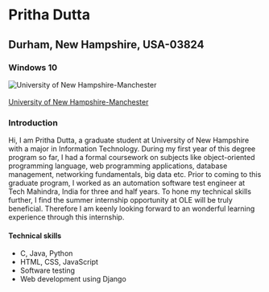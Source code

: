 # Pritha Dutta
## Durham, New Hampshire, USA-03824
### Windows 10

<img src="https://cdn2.hercampus.com/UNH2.jpg" alt="University of New Hampshire-Manchester"/>
<br/>
<br/>
<a href="https://manchester.unh.edu/">University of New Hampshire-Manchester</a>

### Introduction
Hi, I am Pritha Dutta, a graduate student at University of New Hampshire with a major in Information Technology. During my first year of this degree program so far, I had a formal coursework on subjects like object-oriented programming language, web programming applications, database management, networking fundamentals, big data etc. Prior to coming to this graduate program, I worked as an automation software test engineer at Tech Mahindra, India for three and half years. To hone my technical skills further, I find the summer internship opportunity at OLE will be truly beneficial. Therefore I am keenly looking forward to an wonderful learning experience through this internship.

#### Technical skills
<ul>
<li>C, Java, Python</li>
<li>HTML, CSS, JavaScript</li>
<li>Software testing</li>
<li>Web development using Django</li>
</ul>

